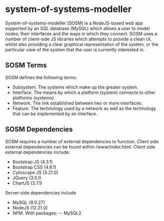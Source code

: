 # system-of-systems-modeller
System-of-systems-modeller (SOSM) is a NodeJS-based web app supported by an SQL database (MySQL) which allows a user to model nodes, their interfaces and the ways in which they connect. SOSM uses a number of client-side JS libraries which attempts to provide a clean UI, whilst also providing a clear graphical representation of the system, or the particular view of the system that the user is currently interested in.

## SOSM Terms
SOSM defines the following terms:
- Subsystem. The systems which make up the greater system.
- Interface. The means by which a platform (system) connects to other platforms (systems).
- Network. The link established between two or more interfaces.
- Feature. The technology used by a network as well as the technology that can be implemented by an interface.

## SOSM Dependencies
SOSM requires a number of external dependencies to function. Client side external dependencies can be found within /www/index.html. Client side external dependencies include:
- Bootstrap JS (4.3.1)
- Bootstrap CSS (4.6.1)
- Cytoscape JS (3.21.0)
- JQuery (3.5.1)
- ChartJS (3.7.1)

Server-side dependencies include
- MySQL (8.0.27)
- NodeJS (12.21.0)
- NPM. With packages:
-- MySQL2

